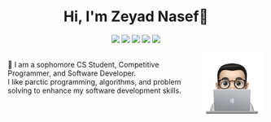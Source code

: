
<h1 align="center">Hi, I'm Zeyad Nasef👋</h1>

<p align="center">
    <a href="https://www.linkedin.com/in/zeyad-nasef-aa0a49201/"><img src="https://img.shields.io/badge/linkedin-%230177B5?style=flat&logo=linkedin&logoColor=white"/></a>
    <a href="https://www.youtube.com/channel/UC94a6pdBcAII8N6FOpV390Q"><img src="https://img.shields.io/badge/youtube-%23FF0000?style=flat&logo=youtube&logoColor=white"/></a>
    <a href="https://codeforces.com/profile/Zeyad_Nasef/UC94a6pdBcAII8N6FOpV390Q"><img src="https://img.shields.io/badge/codeforces-%23ffcatl?style=flat&logo=codeforces&logoColor=white"/></a>
    <a href="mailto:zeyadnasef85@gmail.com"><img src="https://img.shields.io/badge/Gmail-%23FF0000?style=flat&logo=Gmail&logoColor=white"/></a>
    <a href="https://www.facebook.com/zeiad.nasef/"><img src="https://img.shields.io/badge/facebook-%230177B5?style=flat&logo=facebook&logoColor=white"/></a>
  </p>
  
  <!-- <img src="https://github.com/mohamedabusrea/mohamedabusrea/blob/master/profile-img.png" align="right" width="25%"/> -->
 <img src = "profile-img.png" align = "right" width = "25%">
 <br>
🔭 I am a sophomore CS Student, Competitive Programmer, and Software Developer.<br>
I like parctic programming, algorithms, and problem solving to enhance my software development skills.